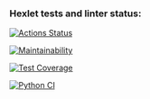 ### Hexlet tests and linter status:
[![Actions Status](https://github.com/DaniilShomin/python-project-50/actions/workflows/hexlet-check.yml/badge.svg)](https://github.com/DaniilShomin/python-project-50/actions)

[![Maintainability](https://api.codeclimate.com/v1/badges/38598110a94754e8b4f2/maintainability)](https://codeclimate.com/github/DaniilShomin/python-project-50/maintainability)

[![Test Coverage](https://api.codeclimate.com/v1/badges/38598110a94754e8b4f2/test_coverage)](https://codeclimate.com/github/DaniilShomin/python-project-50/test_coverage)

[![Python CI](https://github.com/DaniilShomin/python-project-50/actions/workflows/puci.yml/badge.svg)](https://github.com/DaniilShomin/python-project-50/actions/workflows/puci.yml)